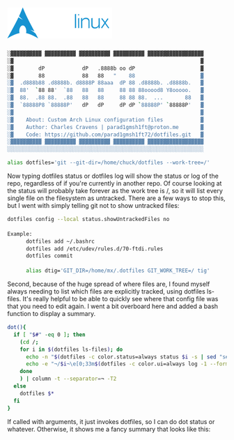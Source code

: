 # ![Arch-rolling][def]

```bash
░▓▓▓▓▓▓▓▓▓▓ ▓▓▓▓▓▓▓▓▓▓ ▓▓▓▓▓▓▓▓▓▓ ▓▓▓▓▓▓▓▓▓▓ ▓▓▓▓▓▓▓▓▓▓▓▓▓▓▓▓▓▓
░▓                                                            ▓
░▓        dP            dP   .8888b oo dP                     ▓
░▓        88            88   88   "    88                     ▓
░▓  .d888b88 .d8888b. d8888P 88aaa  dP 88 .d8888b. .d8888b.   ▓
░▓  88'  `88 88'  `88   88   88     88 88 88ooood8 Y8ooooo.   ▓
░▓  88.  .88 88.  .88   88   88     88 88 88.  ...       88   ▓
░▓  `88888P8 `88888P'   dP   dP     dP dP `88888P' `88888P'   ▓                                                                         
░▓                                                            ▓                                  
░▓    About: Custom Arch Linux configuration files            ▓                                              
░▓    Author: Charles Cravens | parad1gmsh1ft@proton.me       ▓                                                                   
░▓    Code: https://github.com/parad1gmsh1ft72/dotfiles.git   ▓                                                                         
░▓▓▓▓▓▓▓▓▓▓ ▓▓▓▓▓▓▓▓▓▓ ▓▓▓▓▓▓▓▓▓▓ ▓▓▓▓▓▓▓▓▓▓ ▓▓▓▓▓▓▓▓▓▓▓▓▓▓▓▓▓▓
░░░░░░░░░░░░░░░░░░░░░░░░░░░░░░░░░░░░░░░░░░░░░░░░░░░░░░░░░░░░░░░                                                                                                                                                                                
```
```bash
alias dotfiles='git --git-dir=/home/chuck/dotfiles --work-tree=/'
```
Now typing dotfiles status or dotfiles log will show the status or log of the repo, regardless of if you're currently in another repo. Of course looking at the status will probably take forever as the work tree is /, so it will list every single file on the filesystem as untracked. There are a few ways to stop this, but I went with simply telling git not to show untracked files:

```bash
dotfiles config --local status.showUntrackedFiles no

Example:
      dotfiles add ~/.bashrc
      dotfiles add /etc/udev/rules.d/70-ftdi.rules
      dotfiles commit

      alias dtig='GIT_DIR=/home/mx/.dotfiles GIT_WORK_TREE=/ tig'
```
Second, because of the huge spread of where files are, I found myself always needing to list which files are explicitly tracked, using dotfiles ls-files. It's really helpful to be able to quickly see where that config file was that you need to edit again. I went a bit overboard here and added a bash function to display a summary.

```bash
dot(){
  if [ "$#" -eq 0 ]; then
    (cd /;
    for i in $(dotfiles ls-files); do
      echo -n "$(dotfiles -c color.status=always status $i -s | sed "s#$i##")"
      echo -e "¬/$i¬\e[0;33m$(dotfiles -c color.ui=always log -1 --format="%s" -- $i)\e[0m"
    done
    ) | column -t --separator=¬ -T2
  else
    dotfiles $*
  fi
}
```
If called with arguments, it just invokes dotfiles, so I can do dot status or whatever. Otherwise, it shows me a fancy summary that looks like this:

[def]: archlinux-logo-text-dark.png

